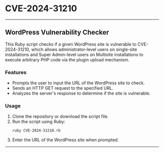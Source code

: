 # CVE-2024-31210
---

## WordPress Vulnerability Checker

This Ruby script checks if a given WordPress site is vulnerable to CVE-2024-31210, which allows administrator-level users on single-site installations and Super Admin-level users on Multisite installations to execute arbitrary PHP code via the plugin upload mechanism.

### Features
- Prompts the user to input the URL of the WordPress site to check.
- Sends an HTTP GET request to the specified URL.
- Analyzes the server's response to determine if the site is vulnerable.

### Usage
1. Clone the repository or download the script file.
2. Run the script using Ruby:
   ```sh
   ruby CVE-2024-31210.rb
   ```
3. Enter the URL of the WordPress site when prompted.

---
